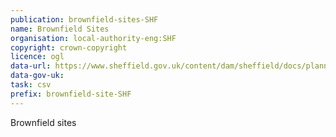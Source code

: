```yaml
---
publication: brownfield-sites-SHF
name: Brownfield Sites
organisation: local-authority-eng:SHF
copyright: crown-copyright
licence: ogl
data-url: https://www.sheffield.gov.uk/content/dam/sheffield/docs/planning-and-development/housing-land/Brownfield%20Register%202017.csv
data-gov-uk: 
task: csv
prefix: brownfield-site-SHF
---
```


Brownfield sites

